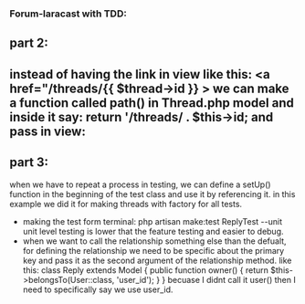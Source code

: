 ### Forum-laracast with TDD:

## part 2:
instead of having the link in view like this: <a href="/threads/{{ $thread->id }} ></a>   we can make a function called path() in Thread.php model and inside it say:    return '/threads/ . $this->id;
and pass in view:   <a href="{{ $thread->path() }}" ></a>
--------------
## part 3:
when we have to repeat a process in testing, we can define a setUp() function in the beginning of the test class and use it by referencing it. in this example we did it for making threads with factory for all tests.
- making the test form terminal:    php artisan make:test ReplyTest --unit
unit level testing is lower that the feature testing and easier to debug.
- when we want to call the relationship something else than the defualt, for defining the relationship we need to be specific about the primary key and pass it as the second argument of the relationship method. like this:
class Reply extends Model
{
    public function owner()
    {
        return $this->belongsTo(User::class, 'user_id');
    }
}
becuase I didnt call it user() then I need to specifically say we use user_id.
